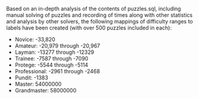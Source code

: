 Based on an in-depth analysis of the contents of puzzles.sql, including manual solving of puzzles and recording of times along with other statistics and analysis by other solvers, the following mappings of difficulty ranges to labels have been created (with over 500 puzzles included in each):

- Novice: -33,820
- Amateur: -20,979 through -20,967
- Layman: -13277 through -12329
- Trainee: -7587 through -7090
- Protege: -5544 through -5114
- Professional: -2961 through -2468
- Pundit: -1383
- Master: 54000000
- Grandmaster: 58000000